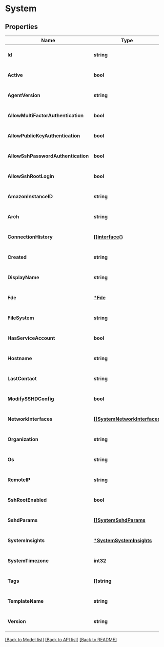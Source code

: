 # System

## Properties
Name | Type | Description | Notes
------------ | ------------- | ------------- | -------------
**Id** | **string** |  | [optional] [default to null]
**Active** | **bool** |  | [optional] [default to null]
**AgentVersion** | **string** |  | [optional] [default to null]
**AllowMultiFactorAuthentication** | **bool** |  | [optional] [default to null]
**AllowPublicKeyAuthentication** | **bool** |  | [optional] [default to null]
**AllowSshPasswordAuthentication** | **bool** |  | [optional] [default to null]
**AllowSshRootLogin** | **bool** |  | [optional] [default to null]
**AmazonInstanceID** | **string** |  | [optional] [default to null]
**Arch** | **string** |  | [optional] [default to null]
**ConnectionHistory** | [**[]interface{}**](interface{}.md) |  | [optional] [default to null]
**Created** | **string** |  | [optional] [default to null]
**DisplayName** | **string** |  | [optional] [default to null]
**Fde** | [***Fde**](fde.md) |  | [optional] [default to null]
**FileSystem** | **string** |  | [optional] [default to null]
**HasServiceAccount** | **bool** |  | [optional] [default to null]
**Hostname** | **string** |  | [optional] [default to null]
**LastContact** | **string** |  | [optional] [default to null]
**ModifySSHDConfig** | **bool** |  | [optional] [default to null]
**NetworkInterfaces** | [**[]SystemNetworkInterfaces**](system_networkInterfaces.md) |  | [optional] [default to null]
**Organization** | **string** |  | [optional] [default to null]
**Os** | **string** |  | [optional] [default to null]
**RemoteIP** | **string** |  | [optional] [default to null]
**SshRootEnabled** | **bool** |  | [optional] [default to null]
**SshdParams** | [**[]SystemSshdParams**](system_sshdParams.md) |  | [optional] [default to null]
**SystemInsights** | [***SystemSystemInsights**](system_systemInsights.md) |  | [optional] [default to null]
**SystemTimezone** | **int32** |  | [optional] [default to null]
**Tags** | **[]string** |  | [optional] [default to null]
**TemplateName** | **string** |  | [optional] [default to null]
**Version** | **string** |  | [optional] [default to null]

[[Back to Model list]](../README.md#documentation-for-models) [[Back to API list]](../README.md#documentation-for-api-endpoints) [[Back to README]](../README.md)


